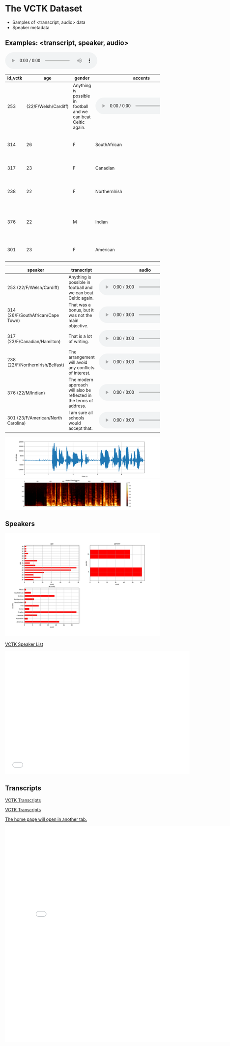 # The VCTK Dataset

* Samples of <transcript, audio> data
* Speaker metadata
 
 ## Examples: <transcript, speaker, audio>
<audio src="vctk/samples/p255_367.wav" controls></audio> 

| id_vctk | age | gender | accents | region | audio | transcript | 
| --- | --- | --- | --- | --- | --- | --- |
| 253 | (22/F/Welsh/Cardiff) | Anything is possible in football and we can beat Celtic again. | <audio src="vctk/samples/p255_367.wav" controls></audio>  |
| 314 | 26 | F | SouthAfrican | Cape Town | That was a bonus, but it was not the main objective. | <audio src="vctk/samples/p314_272.wav" controls></audio>  |
| 317 | 23 | F | Canadian | Hamilton | That is a lot of writing. | <audio src="vctk/samples/p317_166.wav" controls></audio>  |
| 238 | 22 | F | NorthernIrish | Belfast | The arrangement will avoid any conflicts of interest. | <audio src="vctk/samples/p238_165.wav" controls></audio>  |
| 376 | 22 | M | Indian | | The modern approach will also be reflected in the terms of address. | <audio src="vctk/samples/p376_193.wav" controls></audio>  |
| 301 | 23 | F | American | North Carolina | I am sure all schools would accept that. | <audio src="vctk/samples/p301_102.wav" controls></audio>  |

| speaker | transcript | audio | 
| --- | --- | --- | 
| 253 (22/F/Welsh/Cardiff) | Anything is possible in football and we can beat Celtic again. | <audio src="vctk/samples/p255_367.wav" controls></audio>  |
| 314 (26/F/SouthAfrican/Cape Town) | That was a bonus, but it was not the main objective. | <audio src="vctk/samples/p314_272.wav" controls></audio>  |
| 317 (23/F/Canadian/Hamilton) | That is a lot of writing. | <audio src="vctk/samples/p317_166.wav" controls></audio>  |
| 238 (22/F/NorthernIrish/Belfast) | The arrangement will avoid any conflicts of interest. | <audio src="vctk/samples/p238_165.wav" controls></audio>  |
| 376 (22/M/Indian) | The modern approach will also be reflected in the terms of address. | <audio src="vctk/samples/p376_193.wav" controls></audio>  |
| 301 (23/F/American/North Carolina) | I am sure all schools would accept that. | <audio src="vctk/samples/p301_102.wav" controls></audio>  |


![waveform](vctk/samples/wavplot_255_367.png)
![spectrogram](vctk/samples/wavplot_255_367_spectro.png)

## Speakers
![lf0](vctk/vctk_descriptive_age_etc.png)

[VCTK Speaker List](vctk_speaker_metadata_csv.html)
<html>
<iframe style="border-style: none;" src="vctk_speaker_metadata_csv.html" height="400" width="600"></iframe>
</html>

## Transcripts
[VCTK Transcripts](vctk/vctk_transcripts_all)

[VCTK Transcripts](vctk_transcript_csv.html)

<a href="/" target="vctk/vctk_transcripts_all">The home page will open in another tab.</a>

<html>
<iframe style="border-style: none;" src="vctk_transcript_csv.html" height="700" width="800"></iframe>
</html>
